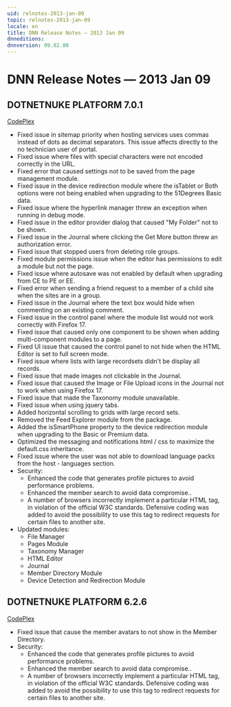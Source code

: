 ```yaml
---
uid: relnotes-2013-jan-09
topic: relnotes-2013-jan-09
locale: en
title: DNN Release Notes — 2013 Jan 09
dnneditions:
dnnversion: 09.02.00
---
```


# DNN Release Notes — 2013 Jan 09

## DOTNETNUKE PLATFORM 7.0.1

[CodePlex](https://dotnetnuke.codeplex.com/releases/view/100069)

*   Fixed issue in sitemap priority when hosting services uses commas instead of dots as decimal separators. This issue affects directly to the no technician user of portal.
*   Fixed issue where files with special characters were not encoded correctly in the URL.
*   Fixed error that caused settings not to be saved from the page management module.
*   Fixed issue in the device redirection module where the isTablet or Both options were not being enabled when upgrading to the 51Degrees Basic data.
*   Fixed issue where the hyperlink manager threw an exception when running in debug mode.
*   Fixed issue in the editor provider dialog that caused "My Folder" not to be shown.
*   Fixed issue in the Journal where clicking the Get More button threw an authorization error.
*   Fixed issue that stopped users from deleting role groups.
*   Fixed module permissions issue when the editor has permissions to edit a module but not the page.
*   Fixed issue where autosave was not enabled by default when upgrading from CE to PE or EE.
*   Fixed error when sending a friend request to a member of a child site when the sites are in a group.
*   Fixed issue in the Journal where the text box would hide when commenting on an existing comment.
*   Fixed issue in the control panel where the module list would not work correctly with Firefox 17.
*   Fixed issue that caused only one component to be shown when adding multi-component modules to a page.
*   Fixed UI issue that caused the control panel to not hide when the HTML Editor is set to full screen mode.
*   Fixed issue where lists with large recordsets didn't be display all records.
*   Fixed issue that made images not clickable in the Journal.
*   Fixed issue that caused the Image or File Upload icons in the Journal not to work when using Firefox 17.
*   Fixed issue that made the Taxonomy module unavailable.
*   Fixed issue when using jquery tabs.
*   Added horizontal scrolling to grids with large record sets.
*   Removed the Feed Explorer module from the package.
*   Added the isSmartPhone property to the device redirection module when upgrading to the Basic or Premium data.
*   Optimized the messaging and notifications html / css to maximize the default.css inheritance.
*   Fixed issue where the user was not able to download language packs from the host - languages section.
*   Security:
    *   Enhanced the code that generates profile pictures to avoid performance problems.
    *   Enhanced the member search to avoid data compromise..
    *   A number of browsers incorrectly implement a particular HTML tag, in violation of the official W3C standards. Defensive coding was added to avoid the possibility to use this tag to redirect requests for certain files to another site.
*   Updated modules:
    *   File Manager
    *   Pages Module
    *   Taxonomy Manager
    *   HTML Editor
    *   Journal
    *   Member Directory Module
    *   Device Detection and Redirection Module

## DOTNETNUKE PLATFORM 6.2.6

[CodePlex](https://dotnetnuke.codeplex.com/releases/view/100072)

*   Fixed issue that cause the member avatars to not show in the Member Directory.
*   Security:
    *   Enhanced the code that generates profile pictures to avoid performance problems.
    *   Enhanced the member search to avoid data compromise..
    *   A number of browsers incorrectly implement a particular HTML tag, in violation of the official W3C standards. Defensive coding was added to avoid the possibility to use this tag to redirect requests for certain files to another site.

